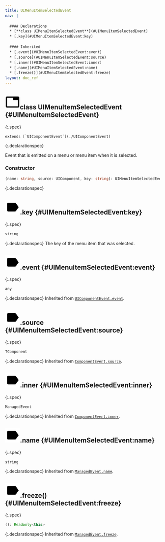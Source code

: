 ```yaml
---
title: UIMenuItemSelectedEvent
nav: |

  #### Declarations
  * [**class UIMenuItemSelectedEvent**](#UIMenuItemSelectedEvent)
  * [.key](#UIMenuItemSelectedEvent:key)

  #### Inherited
  * [.event](#UIMenuItemSelectedEvent:event)
  * [.source](#UIMenuItemSelectedEvent:source)
  * [.inner](#UIMenuItemSelectedEvent:inner)
  * [.name](#UIMenuItemSelectedEvent:name)
  * [.freeze()](#UIMenuItemSelectedEvent:freeze)
layout: doc_ref
---
```


## ![](/assets/icons/spec-class.svg)class UIMenuItemSelectedEvent {#UIMenuItemSelectedEvent}
{:.spec}


<pre markdown="span"><code markdown="span">extends [`UIComponentEvent`](./UIComponentEvent)</code></pre>
{:.declarationspec}

Event that is emitted on a menu or menu item when it is selected.

### Constructor
```typescript
(name: string, source: UIComponent, key: string): UIMenuItemSelectedEvent
```
{:.declarationspec}



## ![](/assets/icons/spec-property.svg).key {#UIMenuItemSelectedEvent:key}
{:.spec}

```typescript
string
```
{:.declarationspec}
The key of the menu item that was selected.



## ![](/assets/icons/spec-property.svg).event {#UIMenuItemSelectedEvent:event}
{:.spec}

```typescript
any
```
{:.declarationspec}
Inherited from [`UIComponentEvent.event`](./UIComponentEvent#UIComponentEvent:event).



## ![](/assets/icons/spec-property.svg).source {#UIMenuItemSelectedEvent:source}
{:.spec}

```typescript
TComponent
```
{:.declarationspec}
Inherited from [`ComponentEvent.source`](./ComponentEvent#ComponentEvent:source).



## ![](/assets/icons/spec-property.svg).inner {#UIMenuItemSelectedEvent:inner}
{:.spec}

```typescript
ManagedEvent
```
{:.declarationspec}
Inherited from [`ComponentEvent.inner`](./ComponentEvent#ComponentEvent:inner).



## ![](/assets/icons/spec-property.svg).name {#UIMenuItemSelectedEvent:name}
{:.spec}

```typescript
string
```
{:.declarationspec}
Inherited from [`ManagedEvent.name`](./ManagedEvent#ManagedEvent:name).



## ![](/assets/icons/spec-method.svg).freeze() {#UIMenuItemSelectedEvent:freeze}
{:.spec}

```typescript
(): Readonly<this>
```
{:.declarationspec}
Inherited from [`ManagedEvent.freeze`](./ManagedEvent#ManagedEvent:freeze).

